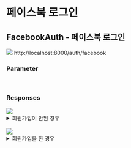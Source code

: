 # 페이스북 로그인

## FacebookAuth - 페이스북 로그인

<img src="https://img.shields.io/badge/GET-green?style=plastic&logo=appveyor&logo=GET"/> http://localhost:8000/auth/facebook

### Parameter

<br>

### Responses

<img src="https://img.shields.io/badge/200-519800?style=plastic&logo=appveyor&logo=200"/>

<details>
<summary>회원가입이 안된 경우</summary>
<div markdown="1">

```json
{
  "message": "회원가입 먼저 진행해야합니다",
  "user": {
    "email": "email@email.com",
    "name": "이름",
    "profile_image": "프로필 이미지 링크 ex) https://~~~~.com/~~~"
  }
}
```

</div>
</details>

<br>

<img src="https://img.shields.io/badge/200-519800?style=plastic&logo=appveyor&logo=200"/> 
<details>
<summary>회원가입을 한 경우</summary>
<div markdown="1">

```json
{
  "message": "Facebook login success",
  "token": "토큰 값"
}
```

</div>
</details>
